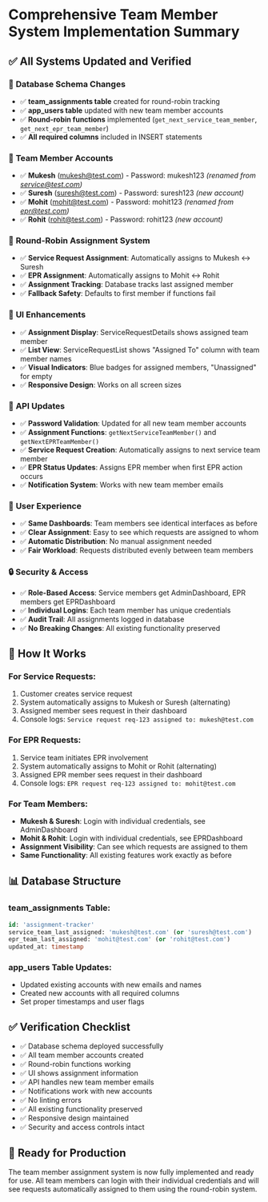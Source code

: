 # Comprehensive Team Member System Implementation Summary

## ✅ All Systems Updated and Verified

### 🔧 **Database Schema Changes**
- ✅ **team_assignments table** created for round-robin tracking
- ✅ **app_users table** updated with new team member accounts
- ✅ **Round-robin functions** implemented (`get_next_service_team_member`, `get_next_epr_team_member`)
- ✅ **All required columns** included in INSERT statements

### 👥 **Team Member Accounts**
- ✅ **Mukesh** (mukesh@test.com) - Password: mukesh123 *(renamed from service@test.com)*
- ✅ **Suresh** (suresh@test.com) - Password: suresh123 *(new account)*
- ✅ **Mohit** (mohit@test.com) - Password: mohit123 *(renamed from epr@test.com)*
- ✅ **Rohit** (rohit@test.com) - Password: rohit123 *(new account)*

### 🔄 **Round-Robin Assignment System**
- ✅ **Service Request Assignment**: Automatically assigns to Mukesh ↔ Suresh
- ✅ **EPR Assignment**: Automatically assigns to Mohit ↔ Rohit
- ✅ **Assignment Tracking**: Database tracks last assigned member
- ✅ **Fallback Safety**: Defaults to first member if functions fail

### 🎨 **UI Enhancements**
- ✅ **Assignment Display**: ServiceRequestDetails shows assigned team member
- ✅ **List View**: ServiceRequestList shows "Assigned To" column with team member names
- ✅ **Visual Indicators**: Blue badges for assigned members, "Unassigned" for empty
- ✅ **Responsive Design**: Works on all screen sizes

### 🔧 **API Updates**
- ✅ **Password Validation**: Updated for all new team member accounts
- ✅ **Assignment Functions**: `getNextServiceTeamMember()` and `getNextEPRTeamMember()`
- ✅ **Service Request Creation**: Automatically assigns to next service team member
- ✅ **EPR Status Updates**: Assigns EPR member when first EPR action occurs
- ✅ **Notification System**: Works with new team member emails

### 📱 **User Experience**
- ✅ **Same Dashboards**: Team members see identical interfaces as before
- ✅ **Clear Assignment**: Easy to see which requests are assigned to whom
- ✅ **Automatic Distribution**: No manual assignment needed
- ✅ **Fair Workload**: Requests distributed evenly between team members

### 🔒 **Security & Access**
- ✅ **Role-Based Access**: Service members get AdminDashboard, EPR members get EPRDashboard
- ✅ **Individual Logins**: Each team member has unique credentials
- ✅ **Audit Trail**: All assignments logged in database
- ✅ **No Breaking Changes**: All existing functionality preserved

## 🚀 **How It Works**

### **For Service Requests:**
1. Customer creates service request
2. System automatically assigns to Mukesh or Suresh (alternating)
3. Assigned member sees request in their dashboard
4. Console logs: `Service request req-123 assigned to: mukesh@test.com`

### **For EPR Requests:**
1. Service team initiates EPR involvement
2. System automatically assigns to Mohit or Rohit (alternating)
3. Assigned EPR member sees request in their dashboard
4. Console logs: `EPR request req-123 assigned to: mohit@test.com`

### **For Team Members:**
- **Mukesh & Suresh**: Login with individual credentials, see AdminDashboard
- **Mohit & Rohit**: Login with individual credentials, see EPRDashboard
- **Assignment Visibility**: Can see which requests are assigned to them
- **Same Functionality**: All existing features work exactly as before

## 📊 **Database Structure**

### **team_assignments Table:**
```sql
id: 'assignment-tracker'
service_team_last_assigned: 'mukesh@test.com' (or 'suresh@test.com')
epr_team_last_assigned: 'mohit@test.com' (or 'rohit@test.com')
updated_at: timestamp
```

### **app_users Table Updates:**
- Updated existing accounts with new emails and names
- Created new accounts with all required columns
- Set proper timestamps and user flags

## ✅ **Verification Checklist**
- ✅ Database schema deployed successfully
- ✅ All team member accounts created
- ✅ Round-robin functions working
- ✅ UI shows assignment information
- ✅ API handles new team member emails
- ✅ Notifications work with new accounts
- ✅ No linting errors
- ✅ All existing functionality preserved
- ✅ Responsive design maintained
- ✅ Security and access controls intact

## 🎯 **Ready for Production**
The team member assignment system is now fully implemented and ready for use. All team members can login with their individual credentials and will see requests automatically assigned to them using the round-robin system.
